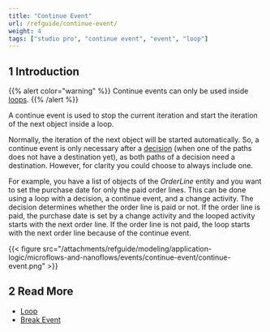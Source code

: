 ```yaml
---
title: "Continue Event"
url: /refguide/continue-event/
weight: 4
tags: ["studio pro", "continue event", "event", "loop"]
---
```


## 1 Introduction

{{% alert color="warning" %}}
Continue events can only be used inside [loops](/refguide/loop/).
{{% /alert %}}

A continue event is used to stop the current iteration and start the iteration of the next object inside a loop. 

Normally, the iteration of the next object will be started automatically. So, a continue event is only necessary after a [decision](/refguide/decision/) (when one of the paths does not have a destination yet), as both paths of a decision need a destination. However, for clarity you could choose to always include one.

For example, you have a list of objects of the *OrderLine* entity and you want to set the purchase date for only the paid order lines. This can be done using a loop with a decision, a continue event, and a change activity. The decision determines whether the order line is paid or not. If the order line is paid, the purchase date is set by a change activity and the looped activity starts with the next order line. If the order line is not paid, the loop starts with the next order line because of the continue event.

{{< figure src="/attachments/refguide/modeling/application-logic/microflows-and-nanoflows/events/continue-event/continue-event.png" >}}

## 2 Read More

* [Loop](/refguide/loop/)
* [Break Event](/refguide/break-event/)
